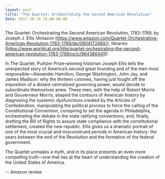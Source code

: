 ```yaml
---
layout: post
title: "The Quartet: Orchestrating the Second American Revolution"
date: 2017-10-16 19:00-04:00
---
```

The Quartet: Orchestrating the Second American Revolution, 1783-1789, by Joseph J. Ellis (Amazon (https://www.amazon.com/Quartet-Orchestrating-American-Revolution-1783-1789/dp/080417248X/), libraries (https://www.worldcat.org/title/quartet-orchestrating-the-second-american-revolution-1783-1789/oclc/964386441))

In The Quartet, Pulitzer Prize–winning historian Joseph Ellis tells the unexpected story of America’s second great founding and of the men most responsible—Alexander Hamilton, George Washington, John Jay, and James Madison: why the thirteen colonies, having just fought off the imposition of a distant centralized governing power, would decide to subordinate themselves anew. These men, with the help of Robert Morris and Gouverneur Morris, shaped the contours of American history by diagnosing the systemic dysfunctions created by the Articles of Confederation, manipulating the political process to force the calling of the Constitutional Convention, conspiring to set the agenda in Philadelphia, orchestrating the debate in the state ratifying conventions, and, finally, drafting the Bill of Rights to assure state compliance with the constitutional settlement, created the new republic. Ellis gives us a dramatic portrait of one of the most crucial and misconstrued periods in American history: the years between the end of the Revolution and the formation of the federal government.

The Quartet unmasks a myth, and in its place presents an even more compelling truth—one that lies at the heart of understanding the creation of the United States of America.

-- Amazon review
